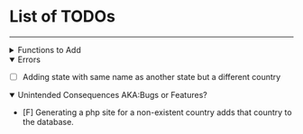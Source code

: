 # List of TODOs
----------------
<details>
<summary>Functions to Add</summary>

+ [ ] Upwards propagation of creation
    + [x] state creates country
    + [x] site creates state
    + [x] area creates site
    + [ ] route creates site
    + [ ] route creates area
+ [ ] Search Functions
    + [ ] By Country
        + [ ] Popularity
        + [ ] Difficulty
        + [ ] Type
    + [ ] By State
        + [ ] Popularity
        + [ ] Difficulty
        + [ ] Type
    + [ ] By Site
        + [ ] Popularity
        + [ ] Difficulty
        + [ ] Type
    + [ ] By Area
        + [ ] Popularity
        + [ ] Difficulty
        + [ ] Type
+ [ ] Auto get files
    + [ ] Countries
    + [ ] States
    + [ ] Sites
    + [ ] Areas
    + [ ] Routes
+ [ ] Create
    + [x] Country
    + [x] State
    + [x] Site
    + [x] Area
    + [x] Route
    + [ ] Pitch
    + [ ] User
    + [ ] Picture

</details>

<details open>
<summary>Errors</summary>

+ [ ] Adding state with same name as another state but a different country

</details>

<details open>
<summary>Unintended Consequences AKA:Bugs or Features?</summary>

+ [F] Generating a php site for a non-existent country adds that country to the
database.
</details>
